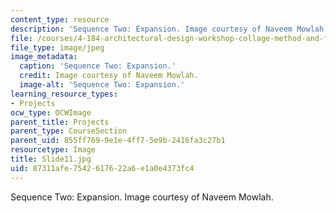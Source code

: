 ```yaml
---
content_type: resource
description: 'Sequence Two: Expansion. Image courtesy of Naveem Mowlah.'
file: /courses/4-184-architectural-design-workshop-collage-method-and-form-spring-2004/87311afe7542617622a6e1a0e4373fc4_Slide11.jpg
file_type: image/jpeg
image_metadata:
  caption: 'Sequence Two: Expansion.'
  credit: Image courtesy of Naveem Mowlah.
  image-alt: 'Sequence Two: Expansion.'
learning_resource_types:
- Projects
ocw_type: OCWImage
parent_title: Projects
parent_type: CourseSection
parent_uid: 855ff769-9e1e-4ff7-5e9b-2416fa3c27b1
resourcetype: Image
title: Slide11.jpg
uid: 87311afe-7542-6176-22a6-e1a0e4373fc4
---
```

Sequence Two: Expansion. Image courtesy of Naveem Mowlah.

